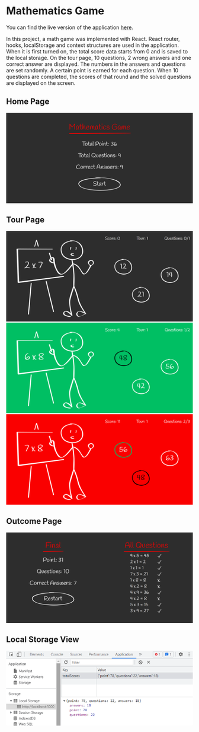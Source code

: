 # Mathematics Game
You can find the live version of the application [here](https://react-bootcamp-week4-assignment.vercel.app/).

In this project, a math game was implemented with React. React router, hooks, localStorage and context structures are used in the application. When it is first turned on, the total score data starts from 0 and is saved to the local storage. On the tour page, 10 questions, 2 wrong answers and one correct answer are displayed. The numbers in the answers and questions are set randomly. A certain point is earned for each question. When 10 questions are completed, the scores of that round and the solved questions are displayed on the screen.

## Home Page
![homePage](public/screen1.png)

## Tour Page
![tourPage](public/screen2.png)
![correctAnswer](public/screen3.png)
![wrongAnswer](public/screen4.png)

## Outcome Page
![homePage](public/screen5.png)

## Local Storage View
![localStorageView](public/screen6.png)
